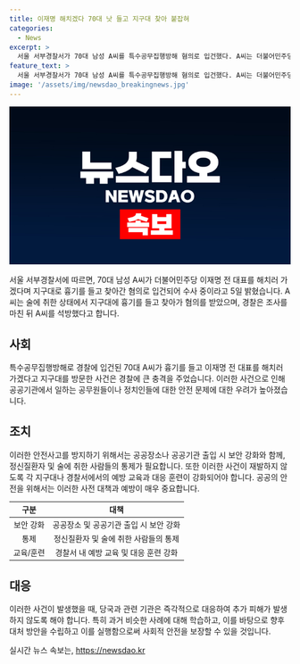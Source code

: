 ```yaml
---
title: 이재명 해치겠다 70대 낫 들고 지구대 찾아 붙잡혀
categories:
  - News
excerpt: >
  서울 서부경찰서가 70대 남성 A씨를 특수공무집행방해 혐의로 입건했다. A씨는 더불어민주당 이재명 전 대표를 해치러 가겠다며 지구대로 흉기를 들고 찾아간 것으로 전해졌다. A씨는 술에 취한 상태였으며 범행과 정당 관련성은 없는 것으로 알려졌다. 다친 경찰관은 없었으며 경찰은 조사를 마친 뒤 A씨를 석방했다.
feature_text: >
  서울 서부경찰서가 70대 남성 A씨를 특수공무집행방해 혐의로 입건했다. A씨는 더불어민주당 이재명 전 대표를 해치러 가겠다며 지구대로 흉기를 들고 찾아간 것으로 전해졌다. A씨는 술에 취한 상태였으며 범행과 정당 관련성은 없는 것으로 알려졌다. 다친 경찰관은 없었으며 경찰은 조사를 마친 뒤 A씨를 석방했다.
image: '/assets/img/newsdao_breakingnews.jpg'
---
```


<p><img src="/assets/img/newsdao_breakingnews.jpg" alt="flaretime 속보" /></p>

<p data-ke-size="size16">서울 서부경찰서에 따르면, 70대 남성 A씨가 더불어민주당 이재명 전 대표를 해치러 가겠다며 지구대로 흉기를 들고 찾아간 혐의로 입건되어 수사 중이라고 5일 밝혔습니다. A씨는 술에 취한 상태에서 지구대에 흉기를 들고 찾아가 혐의를 받았으며, 경찰은 조사를 마친 뒤 A씨를 석방했다고 합니다.</p>

<h2 data-ke-size="size26">사회</h2>

<p data-ke-size="size16">특수공무집행방해로 경찰에 입건된 70대 A씨가 흉기를 들고 이재명 전 대표를 해치러 가겠다고 지구대를 방문한 사건은 경찰에 큰 충격을 주었습니다. 이러한 사건으로 인해 공공기관에서 일하는 공무원들이나 정치인들에 대한 안전 문제에 대한 우려가 높아졌습니다.</p>

<h2 data-ke-size="size26">조치</h2>

<p data-ke-size="size16">이러한 안전사고를 방지하기 위해서는 공공장소나 공공기관 출입 시 보안 강화와 함께, 정신질환자 및 술에 취한 사람들의 통제가 필요합니다. 또한 이러한 사건이 재발하지 않도록 각 지구대나 경찰서에서의 예방 교육과 대응 훈련이 강화되어야 합니다. 공공의 안전을 위해서는 이러한 사전 대책과 예방이 매우 중요합니다.</p>

<table>
<thead>
<tr>
<th style="text-align: center;">구분</th>
<th style="text-align: center;">대책</th>
</tr>
</thead>
<tbody>
<tr>
<td style="text-align: center;">보안 강화</td>
<td style="text-align: center;">공공장소 및 공공기관 출입 시 보안 강화</td>
</tr>
<tr>
<td style="text-align: center;">통제</td>
<td style="text-align: center;">정신질환자 및 술에 취한 사람들의 통제</td>
</tr>
<tr>
<td style="text-align: center;">교육/훈련</td>
<td style="text-align: center;">경찰서 내 예방 교육 및 대응 훈련 강화</td>
</tr>
</tbody>
</table>

<h2 data-ke-size="size26">대응</h2>

<p data-ke-size="size16">이러한 사건이 발생했을 때, 당국과 관련 기관은 즉각적으로 대응하여 추가 피해가 발생하지 않도록 해야 합니다. 특히 과거 비슷한 사례에 대해 학습하고, 이를 바탕으로 향후 대처 방안을 수립하고 이를 실행함으로써 사회적 안전을 보장할 수 있을 것입니다.</p>
실시간 뉴스 속보는, <a href="https://newsdao.kr" rel="dofollow">https://newsdao.kr</a>


